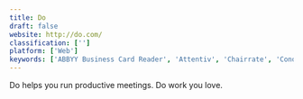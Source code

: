 ```yaml
---
title: Do
draft: false 
website: http://do.com/
classification: ['']
platform: ['Web']
keywords: ['ABBYY Business Card Reader', 'Attentiv', 'Chairrate', 'Conode', 'Deepwork.today', 'Flow-e', 'Freeter', 'Mobilimeet', 'Nanolist', 'Nirvana', 'Nozbe', 'Omnifocus 2 for Mac', 'Remember The Milk', 'Screenleap', 'Sensive', 'Solid', 'Tooqan', 'UbiMeet', 'Vabotu']
---
```

Do helps you run productive meetings. Do work you love.